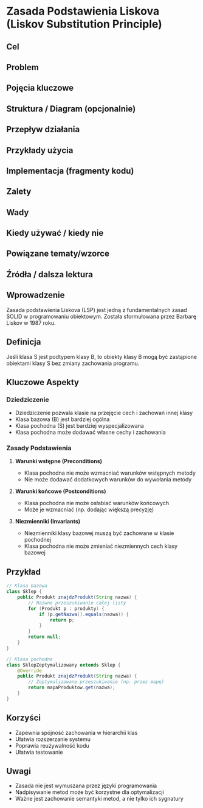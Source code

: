 # Zasada Podstawienia Liskova (Liskov Substitution Principle)

## Cel

## Problem

## Pojęcia kluczowe

## Struktura / Diagram (opcjonalnie)

## Przepływ działania

## Przykłady użycia

## Implementacja (fragmenty kodu)

## Zalety

## Wady

## Kiedy używać / kiedy nie

## Powiązane tematy/wzorce

## Źródła / dalsza lektura


## Wprowadzenie
Zasada podstawienia Liskova (LSP) jest jedną z fundamentalnych zasad SOLID w programowaniu obiektowym. Została sformułowana przez Barbarę Liskov w 1987 roku.

## Definicja
Jeśli klasa S jest podtypem klasy B, to obiekty klasy B mogą być zastąpione obiektami klasy S bez zmiany zachowania programu.

## Kluczowe Aspekty

### Dziedziczenie
- Dziedziczenie pozwala klasie na przejęcie cech i zachowań innej klasy
- Klasa bazowa (B) jest bardziej ogólna
- Klasa pochodna (S) jest bardziej wyspecjalizowana
- Klasa pochodna może dodawać własne cechy i zachowania

### Zasady Podstawienia
1. **Warunki wstępne (Preconditions)**
   - Klasa pochodna nie może wzmacniać warunków wstępnych metody
   - Nie może dodawać dodatkowych warunków do wywołania metody

2. **Warunki końcowe (Postconditions)**
   - Klasa pochodna nie może osłabiać warunków końcowych
   - Może je wzmacniać (np. dodając większą precyzję)

3. **Niezmienniki (Invariants)**
   - Niezmienniki klasy bazowej muszą być zachowane w klasie pochodnej
   - Klasa pochodna nie może zmieniać niezmiennych cech klasy bazowej

## Przykład
```java
// Klasa bazowa
class Sklep {
    public Produkt znajdzProdukt(String nazwa) {
        // Naiwne przeszukiwanie całej listy
        for (Produkt p : produkty) {
            if (p.getNazwa().equals(nazwa)) {
                return p;
            }
        }
        return null;
    }
}

// Klasa pochodna
class SklepZoptymalizowany extends Sklep {
    @Override
    public Produkt znajdzProdukt(String nazwa) {
        // Zoptymalizowane przeszukiwanie (np. przez mapę)
        return mapaProduktow.get(nazwa);
    }
}
```

## Korzyści
- Zapewnia spójność zachowania w hierarchii klas
- Ułatwia rozszerzanie systemu
- Poprawia reużywalność kodu
- Ułatwia testowanie

## Uwagi
- Zasada nie jest wymuszana przez języki programowania
- Nadpisywanie metod może być korzystne dla optymalizacji
- Ważne jest zachowanie semantyki metod, a nie tylko ich sygnatury 